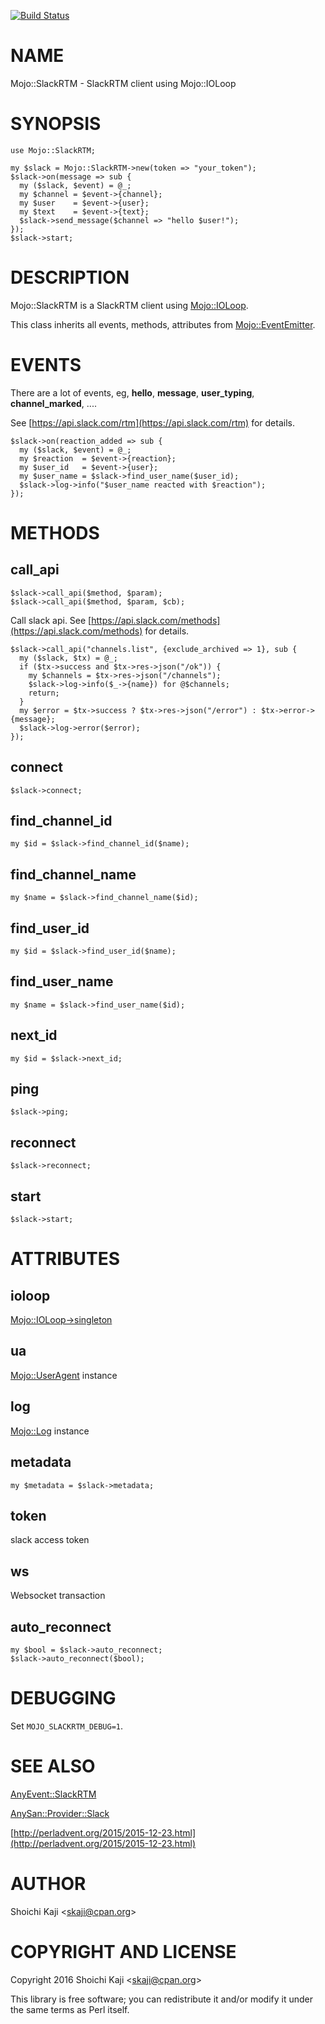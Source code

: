 [![Build Status](https://travis-ci.org/skaji/Mojo-SlackRTM.svg?branch=master)](https://travis-ci.org/skaji/Mojo-SlackRTM)

# NAME

Mojo::SlackRTM - SlackRTM client using Mojo::IOLoop

# SYNOPSIS

    use Mojo::SlackRTM;

    my $slack = Mojo::SlackRTM->new(token => "your_token");
    $slack->on(message => sub {
      my ($slack, $event) = @_;
      my $channel = $event->{channel};
      my $user    = $event->{user};
      my $text    = $event->{text};
      $slack->send_message($channel => "hello $user!");
    });
    $slack->start;

# DESCRIPTION

Mojo::SlackRTM is a SlackRTM client using [Mojo::IOLoop](https://metacpan.org/pod/Mojo::IOLoop).

This class inherits all events, methods, attributes from [Mojo::EventEmitter](https://metacpan.org/pod/Mojo::EventEmitter).

# EVENTS

There are a lot of events, eg, **hello**, **message**, **user\_typing**, **channel\_marked**, ....

See [https://api.slack.com/rtm](https://api.slack.com/rtm) for details.

    $slack->on(reaction_added => sub {
      my ($slack, $event) = @_;
      my $reaction  = $event->{reaction};
      my $user_id   = $event->{user};
      my $user_name = $slack->find_user_name($user_id);
      $slack->log->info("$user_name reacted with $reaction");
    });

# METHODS

## call\_api

    $slack->call_api($method, $param);
    $slack->call_api($method, $param, $cb);

Call slack api. See [https://api.slack.com/methods](https://api.slack.com/methods) for details.

    $slack->call_api("channels.list", {exclude_archived => 1}, sub {
      my ($slack, $tx) = @_;
      if ($tx->success and $tx->res->json("/ok")) {
        my $channels = $tx->res->json("/channels");
        $slack->log->info($_->{name}) for @$channels;
        return;
      }
      my $error = $tx->success ? $tx->res->json("/error") : $tx->error->{message};
      $slack->log->error($error);
    });

## connect

    $slack->connect;

## find\_channel\_id

    my $id = $slack->find_channel_id($name);

## find\_channel\_name

    my $name = $slack->find_channel_name($id);

## find\_user\_id

    my $id = $slack->find_user_id($name);

## find\_user\_name

    my $name = $slack->find_user_name($id);

## next\_id

    my $id = $slack->next_id;

## ping

    $slack->ping;

## reconnect

    $slack->reconnect;

## start

    $slack->start;

# ATTRIBUTES

## ioloop

[Mojo::IOLoop->singleton](https://metacpan.org/pod/Mojo::IOLoop->singleton)

## ua

[Mojo::UserAgent](https://metacpan.org/pod/Mojo::UserAgent) instance

## log

[Mojo::Log](https://metacpan.org/pod/Mojo::Log) instance

## metadata

    my $metadata = $slack->metadata;

## token

slack access token

## ws

Websocket transaction

## auto\_reconnect

    my $bool = $slack->auto_reconnect;
    $slack->auto_reconnect($bool);

# DEBUGGING

Set `MOJO_SLACKRTM_DEBUG=1`.

# SEE ALSO

[AnyEvent::SlackRTM](https://metacpan.org/pod/AnyEvent::SlackRTM)

[AnySan::Provider::Slack](https://metacpan.org/pod/AnySan::Provider::Slack)

[http://perladvent.org/2015/2015-12-23.html](http://perladvent.org/2015/2015-12-23.html)

# AUTHOR

Shoichi Kaji &lt;skaji@cpan.org>

# COPYRIGHT AND LICENSE

Copyright 2016 Shoichi Kaji &lt;skaji@cpan.org>

This library is free software; you can redistribute it and/or modify
it under the same terms as Perl itself.
